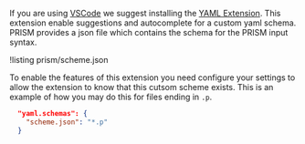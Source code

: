 If you are using [VSCode](https://code.visualstudio.com) we suggest installing the [YAML Extension](https://marketplace.visualstudio.com/items?itemName=redhat.vscode-yaml). This extension enable suggestions and autocomplete for a custom yaml schema. PRISM provides a json file which contains the schema for the PRISM input syntax.

!listing prism/scheme.json

To enable the features of this extension you need configure your settings to allow the extension to know that this cutsom scheme exists. This is an example of how you may do this for files ending in `.p`.

```json
  "yaml.schemas": {
    "scheme.json": "*.p"
  }
```
